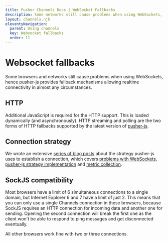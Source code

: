 ```yaml
---
title: Pusher Channels Docs | WebSocket Fallbacks
description: Some networks still cause problems when using WebSockets, so pusher-js provides fallback mechanisms to allow realtime connectivity in almost any circumstances.
layout: channels.njk
eleventyNavigation:
  parent: Using channels
  key: Websocket fallbacks
  order: 11
---
```


# Websocket fallbacks

Some browsers and networks still cause problems when using WebSockets, hence pusher-js provides fallback mechanisms allowing realtime connectivity in almost any circumstances.

## HTTP

Additional JavaScript is required for the HTTP support. This is loaded dynamically (and asynchronously). HTTP streaming and polling are the two forms of HTTP fallbacks supported by the latest version of [pusher-js](https://github.com/pusher/pusher-js).

## Connection strategy

We wrote an extensive [series of blog posts](https://blog.pusher.com/how-we-built-pusher-js-2-0-part-3-metrics/) about the strategy pusher-js uses to establish a connection, which covers [problems with WebSockets](https://blog.pusher.com/how-we-built-pusher20-part-1/), [pusher-js strategy implementation](https://blog.pusher.com/how-we-built-pusher-js-2-0-part-2-implementation/) and [metric collection](https://blog.pusher.com/how-we-built-pusher-js-2-0-part-3-metrics/).

## SockJS compatibility

Most browsers have a limit of 6 simultaneous connections to a single domain, but Internet Explorer 6 and 7 have a limit of just 2. This means that you can only use a single Channels connection in these browsers, because SockJS requires an HTTP connection for incoming data and another one for sending. Opening the second connection will break the first one as the client won't be able to respond to ping messages and get disconnected eventually.

All other browsers work fine with two or three connections.
